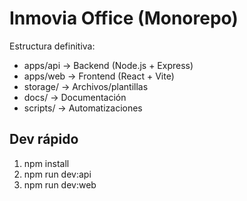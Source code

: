 ﻿# Inmovia Office (Monorepo)

Estructura definitiva:
- apps/api → Backend (Node.js + Express)
- apps/web → Frontend (React + Vite)
- storage/  → Archivos/plantillas
- docs/     → Documentación
- scripts/  → Automatizaciones

## Dev rápido
1) npm install
2) npm run dev:api
3) npm run dev:web
